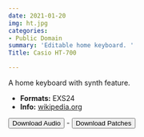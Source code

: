 ```yaml
---
date: 2021-01-20
img: ht.jpg
categories:
- Public Domain
summary: 'Editable home keyboard. '
Title: Casio HT-700

---
```

A home keyboard with synth feature. 

-   **Formats:** EXS24
-    **Info:** [wikipedia.org](https://en.wikipedia.org/wiki/Casio_SD_Synthesizers/)



<div class="buttons"> <a href="https://www.dropbox.com/sh/20xw7luvwx69qx8/AAD2wjeDgoLfLh1sHXGxSiWza?dl=0"> <button>Download Audio</button></a> - <a href="https://github.com/publicsamples/Casio-HT-700"> <button>Download Patches</button></a></div>